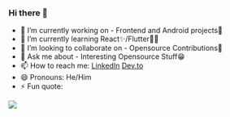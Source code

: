 ### Hi there 👋



- 🔭 I’m currently working on - Frontend and Android projects🙂
- 🌱 I’m currently learning React✨/Flutter🐱‍💻
- 👯 I’m looking to collaborate on - Opensource Contributions🛒
- 💬 Ask me about - Interesting Opensource Stuff😁
- 📫 How to reach me: [LinkedIn](https://www.linkedin.com/in/akashbiswas13/)  [Dev.to](https://dev.to/akshbswas98)
- 😄 Pronouns: He/Him
- ⚡ Fun quote: 

 ![](https://quotier.vercel.app/quote)

